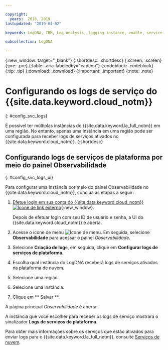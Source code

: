 ```yaml
---

copyright:
  years:  2018, 2019
lastupdated: "2019-04-02"

keywords: LogDNA, IBM, Log Analysis, logging instance, enable, service logs

subcollection: LogDNA

---
```


{:new_window: target="_blank"}
{:shortdesc: .shortdesc}
{:screen: .screen}
{:pre: .pre}
{:table: .aria-labeledby="caption"}
{:codeblock: .codeblock}
{:tip: .tip}
{:download: .download}
{:important: .important}
{:note: .note}

# Configurando os logs de serviço do {{site.data.keyword.cloud_notm}}
{: #config_svc_logs}

É possível ter múltiplas instâncias do {{site.data.keyword.la_full_notm}} em uma região. No entanto, apenas uma instância em uma região pode ser configurada para receber logs de serviços ativados no {{site.data.keyword.cloud_notm}}.
{:shortdesc}



## Configurando logs de serviços de plataforma por meio do painel Observabilidade
{: #config_svc_logs_ui}

Para configurar uma instância por meio do painel Observabilidade no {{site.data.keyword.cloud_notm}}, conclua as etapas a seguir:

1. [Efetue login em sua conta do {{site.data.keyword.cloud_notm}} ![Ícone de link externo](../../icons/launch-glyph.svg "Ícone de link externo")](https://cloud.ibm.com/login){:new_window}.

	Depois de efetuar login com seu ID de usuário e senha, a UI do {{site.data.keyword.cloud_notm}} é aberta.

2. Acesse o ícone de menu ![Ícone de menu](../../icons/icon_hamburger.svg). Em seguida, selecione **Observabilidade** para acessar o painel *Observabilidade*.

3. Selecione **Criação de log**e, em seguida, clique em **Configurar logs de serviços de plataforma**. 

4. Escolha qual instância do LogDNA receberá logs de serviços ativados na plataforma de nuvem.

5. Selecione uma região. 

6. Selecione uma instância.

7. Clique em  ** Salvar **. 

A página principal *Observabilidade* é aberta.

A instância que você escolher para receber os logs de serviço mostrará o sinalizador **Logs de serviços de plataforma**.

Para obter mais informações sobre os serviços que estão ativados para enviar logs para o {{site.data.keyword.la_full_notm}}, consulte [Serviços de nuvem](/docs/services/Log-Analysis-with-LogDNA?topic=LogDNA-cloud_services).

